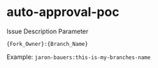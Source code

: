 # auto-approval-poc
Issue Description Parameter

`{Fork_Owner}:{Branch_Name}`

Example: `jaron-bauers:this-is-my-branches-name`
